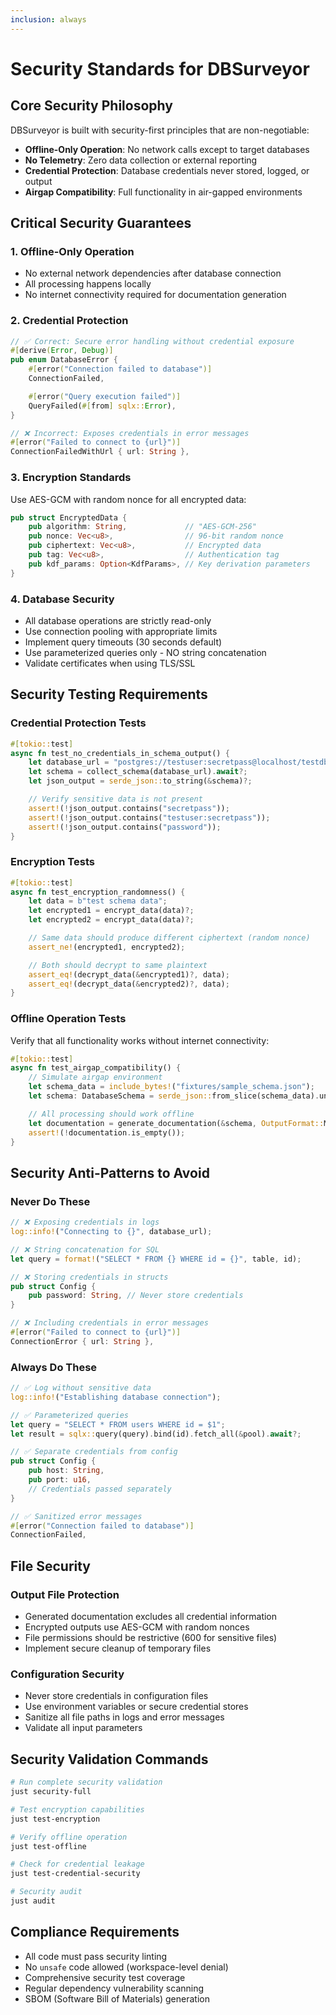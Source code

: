 ```yaml
---
inclusion: always
---
```


# Security Standards for DBSurveyor

## Core Security Philosophy

DBSurveyor is built with security-first principles that are non-negotiable:

- **Offline-Only Operation**: No network calls except to target databases
- **No Telemetry**: Zero data collection or external reporting
- **Credential Protection**: Database credentials never stored, logged, or output
- **Airgap Compatibility**: Full functionality in air-gapped environments

## Critical Security Guarantees

### 1. Offline-Only Operation

- No external network dependencies after database connection
- All processing happens locally
- No internet connectivity required for documentation generation

### 2. Credential Protection

```rust
// ✅ Correct: Secure error handling without credential exposure
#[derive(Error, Debug)]
pub enum DatabaseError {
    #[error("Connection failed to database")]
    ConnectionFailed,

    #[error("Query execution failed")]
    QueryFailed(#[from] sqlx::Error),
}

// ❌ Incorrect: Exposes credentials in error messages
#[error("Failed to connect to {url}")]
ConnectionFailedWithUrl { url: String },
```

### 3. Encryption Standards

Use AES-GCM with random nonce for all encrypted data:

```rust
pub struct EncryptedData {
    pub algorithm: String,             // "AES-GCM-256"
    pub nonce: Vec<u8>,                // 96-bit random nonce
    pub ciphertext: Vec<u8>,           // Encrypted data
    pub tag: Vec<u8>,                  // Authentication tag
    pub kdf_params: Option<KdfParams>, // Key derivation parameters
}
```

### 4. Database Security

- All database operations are strictly read-only
- Use connection pooling with appropriate limits
- Implement query timeouts (30 seconds default)
- Use parameterized queries only - NO string concatenation
- Validate certificates when using TLS/SSL

## Security Testing Requirements

### Credential Protection Tests

```rust
#[tokio::test]
async fn test_no_credentials_in_schema_output() {
    let database_url = "postgres://testuser:secretpass@localhost/testdb";
    let schema = collect_schema(database_url).await?;
    let json_output = serde_json::to_string(&schema)?;

    // Verify sensitive data is not present
    assert!(!json_output.contains("secretpass"));
    assert!(!json_output.contains("testuser:secretpass"));
    assert!(!json_output.contains("password"));
}
```

### Encryption Tests

```rust
#[tokio::test]
async fn test_encryption_randomness() {
    let data = b"test schema data";
    let encrypted1 = encrypt_data(data)?;
    let encrypted2 = encrypt_data(data)?;

    // Same data should produce different ciphertext (random nonce)
    assert_ne!(encrypted1, encrypted2);

    // Both should decrypt to same plaintext
    assert_eq!(decrypt_data(&encrypted1)?, data);
    assert_eq!(decrypt_data(&encrypted2)?, data);
}
```

### Offline Operation Tests

Verify that all functionality works without internet connectivity:

```rust
#[tokio::test]
async fn test_airgap_compatibility() {
    // Simulate airgap environment
    let schema_data = include_bytes!("fixtures/sample_schema.json");
    let schema: DatabaseSchema = serde_json::from_slice(schema_data).unwrap();

    // All processing should work offline
    let documentation = generate_documentation(&schema, OutputFormat::Markdown).await?;
    assert!(!documentation.is_empty());
}
```

## Security Anti-Patterns to Avoid

### Never Do These

```rust
// ❌ Exposing credentials in logs
log::info!("Connecting to {}", database_url);

// ❌ String concatenation for SQL
let query = format!("SELECT * FROM {} WHERE id = {}", table, id);

// ❌ Storing credentials in structs
pub struct Config {
    pub password: String, // Never store credentials
}

// ❌ Including credentials in error messages
#[error("Failed to connect to {url}")]
ConnectionError { url: String },
```

### Always Do These

```rust
// ✅ Log without sensitive data
log::info!("Establishing database connection");

// ✅ Parameterized queries
let query = "SELECT * FROM users WHERE id = $1";
let result = sqlx::query(query).bind(id).fetch_all(&pool).await?;

// ✅ Separate credentials from config
pub struct Config {
    pub host: String,
    pub port: u16,
    // Credentials passed separately
}

// ✅ Sanitized error messages
#[error("Connection failed to database")]
ConnectionFailed,
```

## File Security

### Output File Protection

- Generated documentation excludes all credential information
- Encrypted outputs use AES-GCM with random nonces
- File permissions should be restrictive (600 for sensitive files)
- Implement secure cleanup of temporary files

### Configuration Security

- Never store credentials in configuration files
- Use environment variables or secure credential stores
- Sanitize all file paths in logs and error messages
- Validate all input parameters

## Security Validation Commands

```bash
# Run complete security validation
just security-full

# Test encryption capabilities
just test-encryption

# Verify offline operation
just test-offline

# Check for credential leakage
just test-credential-security

# Security audit
just audit
```

## Compliance Requirements

- All code must pass security linting
- No `unsafe` code allowed (workspace-level denial)
- Comprehensive security test coverage
- Regular dependency vulnerability scanning
- SBOM (Software Bill of Materials) generation
